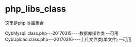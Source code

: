 # php_libs_class
这里是php 类库集合

CybMysqli.class.php---20170315----数据库操作类              --可用
CybUpload.class.php---20170316----上传文件类(单文件)        --可用
